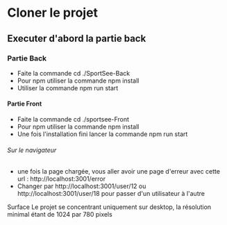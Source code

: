 # Cloner le projet

## Executer d'abord la partie back

### Partie Back

- Faite la commande cd ./SportSee-Back
- Pour npm utiliser la commande npm install
- Utiliser la commande npm run start

#### Partie Front

- Faite la commande cd ./sportsee-Front
- Pour npm utiliser la commande npm install
- Une fois l'installation fini lancer la commande npm run start


###### Sur le navigateur

- une fois la page chargée, vous aller avoir une page d'erreur avec cette url : http://localhost:3001/error
- Changer par http://localhost:3001/user/12 ou http://localhost:3001/user/18 pour passer d'un utilisateur à l'autre

 Surface
Le projet se concentrant uniquement sur desktop, la résolution minimal étant de 1024 par 780 pixels
